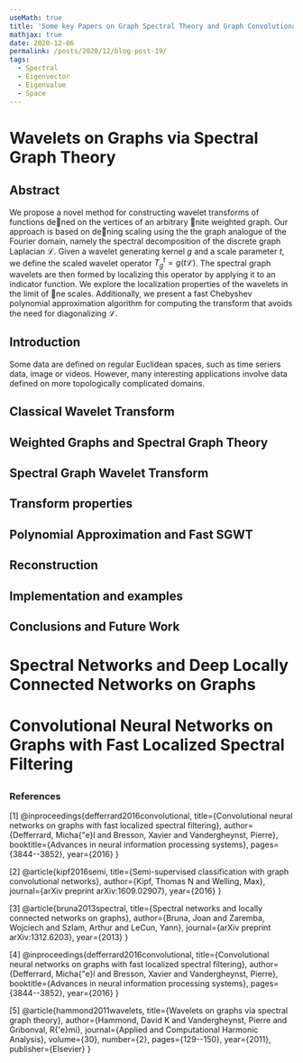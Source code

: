 ```yaml
---
useMath: true
title: 'Some key Papers on Graph Spectral Theory and Graph Convolutional Networks'
mathjax: true
date: 2020-12-06
permalink: /posts/2020/12/blog-post-19/
tags:
  - Spectral
  - Eigenvector
  - Eigenvalue
  - Space
---
```


# Wavelets on Graphs via Spectral Graph Theory

<!-- more -->

## Abstract

We propose a novel method for constructing wavelet transforms of functions dened on the vertices of an arbitrary nite weighted graph. Our approach is based on dening scaling using the the graph analogue of the Fourier domain, namely the spectral decomposition of the discrete graph Laplacian $\mathcal{L}$. Given a wavelet generating kernel $g$ and a scale parameter $t$, we define the scaled wavelet operator $T_g^t = g(t\mathcal{L})$. The spectral graph wavelets are then formed by localizing this operator by applying it to an indicator function. We explore the localization properties of the wavelets in the limit of ne scales. Additionally, we present a fast Chebyshev polynomial approximation algorithm for computing the transform that avoids the need for diagonalizing $\mathcal{L}$. 

## Introduction

Some data are defined on regular Euclidean spaces, such as time seriers data, image or videos. However, many interesting applications involve data defined on more topologically complicated domains. 

## Classical Wavelet Transform

## Weighted Graphs and Spectral Graph Theory 

## Spectral Graph Wavelet Transform

## Transform properties

## Polynomial Approximation and Fast SGWT

## Reconstruction

## Implementation and examples

## Conclusions and Future Work



# Spectral Networks and Deep Locally Connected Networks on Graphs

# Convolutional Neural Networks on Graphs with Fast Localized Spectral Filtering

## 

 
### References
<a id="1">[1]</a> 
@inproceedings{defferrard2016convolutional,
  title={Convolutional neural networks on graphs with fast localized spectral filtering},
  author={Defferrard, Micha{\"e}l and Bresson, Xavier and Vandergheynst, Pierre},
  booktitle={Advances in neural information processing systems},
  pages={3844--3852},
  year={2016}
}

<a id="2">[2]</a> 
@article{kipf2016semi,
  title={Semi-supervised classification with graph convolutional networks},
  author={Kipf, Thomas N and Welling, Max},
  journal={arXiv preprint arXiv:1609.02907},
  year={2016}
}


<a id="3">[3]</a> 
@article{bruna2013spectral,
  title={Spectral networks and locally connected networks on graphs},
  author={Bruna, Joan and Zaremba, Wojciech and Szlam, Arthur and LeCun, Yann},
  journal={arXiv preprint arXiv:1312.6203},
  year={2013}
}

<a id="4">[4]</a> 
@inproceedings{defferrard2016convolutional,
  title={Convolutional neural networks on graphs with fast localized spectral filtering},
  author={Defferrard, Micha{\"e}l and Bresson, Xavier and Vandergheynst, Pierre},
  booktitle={Advances in neural information processing systems},
  pages={3844--3852},
  year={2016}
}

<a id="5">[5]</a> 
@article{hammond2011wavelets,
  title={Wavelets on graphs via spectral graph theory},
  author={Hammond, David K and Vandergheynst, Pierre and Gribonval, R{\'e}mi},
  journal={Applied and Computational Harmonic Analysis},
  volume={30},
  number={2},
  pages={129--150},
  year={2011},
  publisher={Elsevier}
}